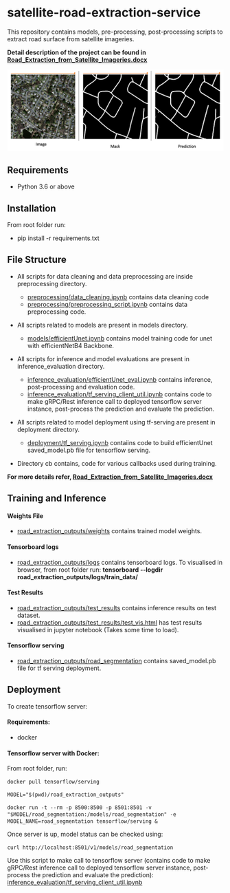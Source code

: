 # satellite-road-extraction-service

This repository contains models, pre-processing, post-processing scripts to extract road  surface from satellite imageries.

**Detail description of the project can be found in [Road_Extraction_from_Satellite_Imageries.docx](Road_Extraction_from_Satellite_Imageries.docx)**

![Segmentation Sample](assets/pic1.png)

## Requirements
- Python 3.6 or above


## Installation
From root folder run:
- pip install -r requirements.txt


## File Structure
- All scripts for data cleaning and data preprocessing are inside preprocessing directory.
    - [preprocessing/data_cleaning.ipynb](preprocessing/data_cleaning.ipynb) contains data cleaning code
    - [preprocessing/preprocessing_script.ipynb](preprocessing/preprocessing_script.ipynb) contains data preprocessing code.

- All scripts related to models are present in models directory.
    - [models/efficientUnet.ipynb](models/efficientUnet.ipynb) contains model training code for unet with efficientNetB4 Backbone.

- All scripts for inference and model evaluations are present in inference_evaluation directory.
    - [inference_evaluation/efficientUnet_eval.ipynb](inference_evaluation/efficientUnet_eval.ipynb) contains inference, post-processing and evaluation code.
    - [inference_evaluation/tf_serving_client_util.ipynb](inference_evaluation/tf_serving_client_util.ipynb) contains code to make gRPC/Rest inference call to deployed tensorflow server instance, post-process the prediction and evaluate the prediction.

- All scripts related to model deployment using tf-serving are present in deployment directory.
    - [deployment/tf_serving.ipynb](deployment/tf_serving.ipynb) contaiins code to build efficientUnet saved_model.pb file for tensorflow serving.

- Directory cb contains, code for various callbacks used during training.
    
**For more details refer, [Road_Extraction_from_Satellite_Imageries.docx](Road_Extraction_from_Satellite_Imageries.docx)**


## Training and Inference
#### Weights File
- [road_extraction_outputs/weights](road_extraction_outputs/weights) contains trained model weights.
#### Tensorboard logs
- [road_extraction_outputs/logs](road_extraction_outputs/logs) contains tensorboard logs. To visualised in browser, from root folder run:
**tensorboard --logdir road_extraction_outputs/logs/train_data/**
#### Test Results
- [road_extraction_outputs/test_results](road_extraction_outputs/test_results) contains inference results on test dataset.
- [road_extraction_outputs/test_results/test_vis.html](road_extraction_outputs/test_results/test_vis.html) has test results visualised in jupyter notebook (Takes some time to load).
#### Tensorflow serving
- [road_extraction_outputs/road_segmentation](road_extraction_outputs/road_segmentation) contains saved_model.pb file for tf serving deployment.


## Deployment
To create tensorflow server:
#### Requirements:
- docker

#### Tensorflow server with Docker:
From root folder, run:

```
docker pull tensorflow/serving
```

```
MODEL="$(pwd)/road_extraction_outputs"
```

```
docker run -t --rm -p 8500:8500 -p 8501:8501 -v "$MODEL/road_segmentation:/models/road_segmentation" -e MODEL_NAME=road_segmentation tensorflow/serving &
```

Once server is up, model status can be checked using:

```
curl http://localhost:8501/v1/models/road_segmentation
```

Use this script to make call to tensorflow server (contains code to make gRPC/Rest inference call to deployed tensorflow server instance, post-process the prediction and evaluate the prediction):
[inference_evaluation/tf_serving_client_util.ipynb](inference_evaluation/tf_serving_client_util.ipynb) 




